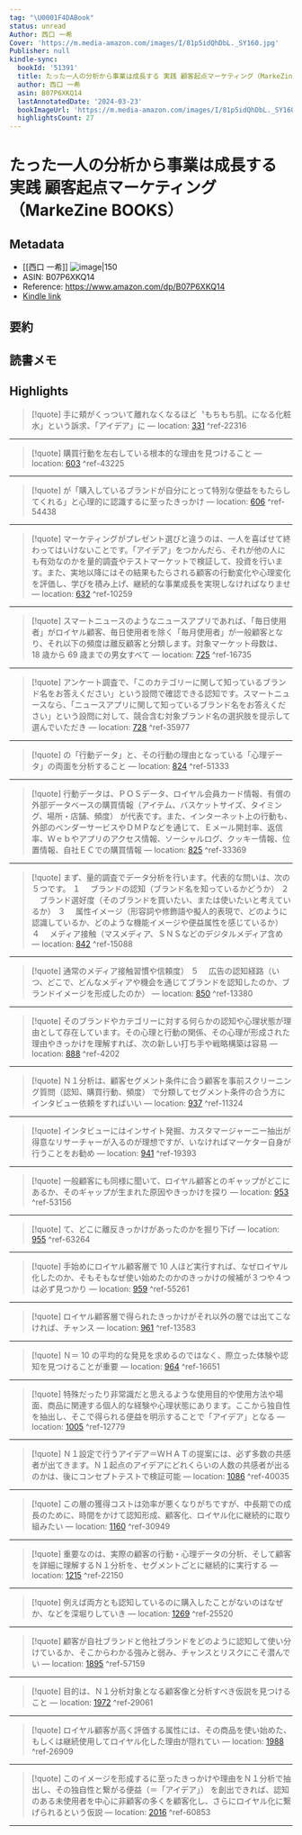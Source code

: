 ```yaml
---
tag: "\U0001F4DABook"
status: unread
Author: 西口 一希
Cover: 'https://m.media-amazon.com/images/I/81p5idQhDbL._SY160.jpg'
Publisher: null
kindle-sync:
  bookId: '51391'
  title: たった一人の分析から事業は成長する 実践 顧客起点マーケティング（MarkeZine BOOKS）
  author: 西口 一希
  asin: B07P6XKQ14
  lastAnnotatedDate: '2024-03-23'
  bookImageUrl: 'https://m.media-amazon.com/images/I/81p5idQhDbL._SY160.jpg'
  highlightsCount: 27
---
```

# たった一人の分析から事業は成長する 実践 顧客起点マーケティング（MarkeZine BOOKS）
## Metadata
* [[西口 一希]]
![image|150](https://m.media-amazon.com/images/I/81p5idQhDbL._SY160.jpg)
* ASIN: B07P6XKQ14
* Reference: https://www.amazon.com/dp/B07P6XKQ14
* [Kindle link](kindle://book?action=open&asin=B07P6XKQ14)
## 要約
## 読書メモ
## Highlights
>[!quote]
>手に頬がくっついて離れなくなるほど〝もちもち肌〟になる化粧水」という訴求、「アイデア」に — location: [331](kindle://book?action=open&asin=B07P6XKQ14&location=331) ^ref-22316

---
>[!quote]
>購買行動を左右している根本的な理由を見つけること — location: [603](kindle://book?action=open&asin=B07P6XKQ14&location=603) ^ref-43225

---
>[!quote]
>が「購入しているブランドが自分にとって特別な便益をもたらしてくれる」と心理的に認識するに至ったきっかけ — location: [606](kindle://book?action=open&asin=B07P6XKQ14&location=606) ^ref-54438

---
>[!quote]
>マーケティングがプレゼント選びと違うのは、一人を喜ばせて終わってはいけないことです。「アイデア」をつかんだら、それが他の人にも有効なのかを量的調査やテストマーケットで検証して、投資を行います。また、実地以降にはその結果もたらされる顧客の行動変化や心理変化を評価し、学びを積み上げ、継続的な事業成長を実現しなければなりませ — location: [632](kindle://book?action=open&asin=B07P6XKQ14&location=632) ^ref-10259

---
>[!quote]
>スマートニュースのようなニュースアプリであれば、「毎日使用者」がロイヤル顧客、毎日使用者を除く「毎月使用者」が一般顧客となり、それ以下の頻度は離反顧客と分類します。対象マーケット母数は、 18 歳から 69 歳までの男女すべて — location: [725](kindle://book?action=open&asin=B07P6XKQ14&location=725) ^ref-16735

---
>[!quote]
>アンケート調査で、「このカテゴリーに関して知っているブランド名をお答えください」という設問で確認できる認知です。スマートニュースなら、「ニュースアプリに関して知っているブランド名をお答えください」という設問に対して、競合含む対象ブランド名の選択肢を提示して選んでいただき — location: [728](kindle://book?action=open&asin=B07P6XKQ14&location=728) ^ref-35977

---
>[!quote]
>の「行動データ」と、その行動の理由となっている「心理データ」の両面を分析すること — location: [824](kindle://book?action=open&asin=B07P6XKQ14&location=824) ^ref-51333

---
>[!quote]
>行動データは、ＰＯＳデータ、ロイヤル会員カード情報、有償の外部データベースの購買情報（アイテム、バスケットサイズ、タイミング、場所・店舗、頻度） が代表です。また、インターネット上の行動も、外部のベンダーサービスやＤＭＰなどを通じて、Ｅメール開封率、返信率、Ｗｅｂやアプリのアクセス情報、ソーシャルログ、クッキー情報、位置情報、自社ＥＣでの購買情報 — location: [825](kindle://book?action=open&asin=B07P6XKQ14&location=825) ^ref-33369

---
>[!quote]
>まず、量的調査でデータ分析を行います。代表的な問いは、次の５つです。 １ 　ブランドの認知（ブランド名を知っているかどうか） ２ 　ブランド選好度（そのブランドを買いたい、または使いたいと考えているか） ３ 　属性イメージ（形容詞や修飾語や擬人的表現で、どのように認識しているか、どのような機能イメージや便益属性を感じているか） ４ 　メディア接触（マスメディア、ＳＮＳなどのデジタルメディア含め — location: [842](kindle://book?action=open&asin=B07P6XKQ14&location=842) ^ref-15088

---
>[!quote]
>通常のメディア接触習慣や信頼度） ５ 　広告の認知経路（いつ、どこで、どんなメディアや機会を通じてブランドを認知したのか、ブランドイメージを形成したのか） — location: [850](kindle://book?action=open&asin=B07P6XKQ14&location=850) ^ref-13380

---
>[!quote]
>そのブランドやカテゴリーに対する何らかの認知や心理状態が理由として存在しています。その心理と行動の関係、その心理が形成された理由やきっかけを理解すれば、次の新しい打ち手や戦略構築は容易 — location: [888](kindle://book?action=open&asin=B07P6XKQ14&location=888) ^ref-4202

---
>[!quote]
>Ｎ１分析は、顧客セグメント条件に合う顧客を事前スクリーニング質問（認知、購買行動、頻度） で分類してセグメント条件の合う方にインタビュー依頼をすればいい — location: [937](kindle://book?action=open&asin=B07P6XKQ14&location=937) ^ref-11324

---
>[!quote]
>インタビューにはインサイト発掘、カスタマージャーニー抽出が得意なリサーチャーが入るのが理想ですが、いなければマーケター自身が行うことをお勧め — location: [941](kindle://book?action=open&asin=B07P6XKQ14&location=941) ^ref-19393

---
>[!quote]
>一般顧客にも同様に聞いて、ロイヤル顧客とのギャップがどこにあるか、そのギャップが生まれた原因やきっかけを探り — location: [953](kindle://book?action=open&asin=B07P6XKQ14&location=953) ^ref-53156

---
>[!quote]
>て、どこに離反きっかけがあったのかを掘り下げ — location: [955](kindle://book?action=open&asin=B07P6XKQ14&location=955) ^ref-63264

---
>[!quote]
>手始めにロイヤル顧客層で 10 人ほど実行すれば、なぜロイヤル化したのか、そもそもなぜ使い始めたのかのきっかけの候補が３つや４つは必ず見つかり — location: [959](kindle://book?action=open&asin=B07P6XKQ14&location=959) ^ref-55261

---
>[!quote]
>ロイヤル顧客層で得られたきっかけがそれ以外の層では出てこなければ、チャンス — location: [961](kindle://book?action=open&asin=B07P6XKQ14&location=961) ^ref-13583

---
>[!quote]
>Ｎ＝ 10 の平均的な発見を求めるのではなく、際立った体験や認知を見つけることが重要 — location: [964](kindle://book?action=open&asin=B07P6XKQ14&location=964) ^ref-16651

---
>[!quote]
>特殊だったり非常識だと思えるような使用目的や使用方法や場面、商品に関連する個人的な経験や心理状態にあります。ここから独自性を抽出し、そこで得られる便益を明示することで「アイデア」となる — location: [1005](kindle://book?action=open&asin=B07P6XKQ14&location=1005) ^ref-12779

---
>[!quote]
>Ｎ１設定で行うアイデア＝ＷＨＡＴの提案には、必ず多数の共感者が出てきます。Ｎ１起点のアイデアにどれくらいの人数の共感者が出るのかは、後にコンセプトテストで検証可能 — location: [1086](kindle://book?action=open&asin=B07P6XKQ14&location=1086) ^ref-40035

---
>[!quote]
>この層の獲得コストは効率が悪くなりがちですが、中長期での成長のために、時間をかけて認知形成、顧客化、ロイヤル化に継続的に取り組みたい — location: [1160](kindle://book?action=open&asin=B07P6XKQ14&location=1160) ^ref-30949

---
>[!quote]
>重要なのは、実際の顧客の行動・心理データの分析、そして顧客を詳細に理解するＮ１分析を、セグメントごとに継続的に実行する — location: [1215](kindle://book?action=open&asin=B07P6XKQ14&location=1215) ^ref-22150

---
>[!quote]
>例えば両方とも認知しているのに購入したことがないのはなぜか、などを深堀りしていき — location: [1269](kindle://book?action=open&asin=B07P6XKQ14&location=1269) ^ref-25520

---
>[!quote]
>顧客が自社ブランドと他社ブランドをどのように認知して使い分けているか、そこからわかる強みと弱み、チャンスとリスクにこそ潜んでい — location: [1895](kindle://book?action=open&asin=B07P6XKQ14&location=1895) ^ref-57159

---
>[!quote]
>目的は、Ｎ１分析対象となる顧客像と分析すべき仮説を見つけること — location: [1972](kindle://book?action=open&asin=B07P6XKQ14&location=1972) ^ref-29061

---
>[!quote]
>ロイヤル顧客が高く評価する属性には、その商品を使い始めた、もしくは継続使用してロイヤル化した理由が隠れてい — location: [1988](kindle://book?action=open&asin=B07P6XKQ14&location=1988) ^ref-26909

---
>[!quote]
>このイメージを形成するに至ったきっかけや理由をＮ１分析で抽出し、その独自性と繋がる便益（＝「アイデア」） を創出できれば、認知のある未使用者を中心に非顧客の多くを顧客化し、さらにロイヤル化に繋げられるという仮説 — location: [2016](kindle://book?action=open&asin=B07P6XKQ14&location=2016) ^ref-60853

---
